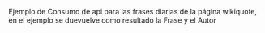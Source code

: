Ejemplo de Consumo de api para las frases diarias de la página wikiquote, en el ejemplo se duevuelve como resultado la Frase y el Autor

